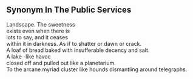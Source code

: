 Synonym In The Public Services
------------------------------
Landscape. The sweetness  
exists even when there is  
lots to say, and it ceases  
within it in darkness. As if to shatter or dawn or crack.  
A loaf of bread baked with insufferable decency and salt.  
A lake -like havoc  
closed off and pulled out like a planetarium.  
To the arcane myriad cluster like hounds dismantling around telegraphs.  
